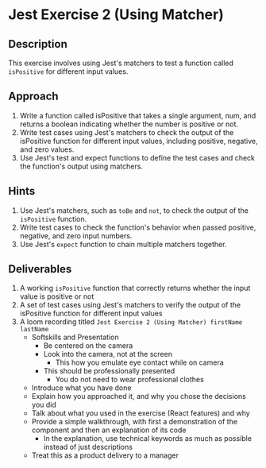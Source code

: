 # Jest Exercise 2 (Using Matcher)

## Description

This exercise involves using Jest's matchers to test a function called `isPositive` for different input values.

## Approach

1. Write a function called isPositive that takes a single argument, num, and returns a boolean indicating whether the number is positive or not.
2. Write test cases using Jest's matchers to check the output of the isPositive function for different input values, including positive, negative, and zero values.
3. Use Jest's test and expect functions to define the test cases and check the function's output using matchers.

## Hints

1. Use Jest's matchers, such as `toBe` and `not`, to check the output of the `isPositive` function.
2. Write test cases to check the function's behavior when passed positive, negative, and zero input numbers.
3. Use Jest's `expect` function to chain multiple matchers together.

## Deliverables

1. A working `isPositive` function that correctly returns whether the input value is positive or not
2. A set of test cases using Jest's matchers to verify the output of the isPositive function for different input values
3. A loom recording titled `Jest Exercise 2 (Using Matcher) firstName lastName`
    - Softskills and Presentation
        - Be centered on the camera
        - Look into the camera, not at the screen
            - This how you emulate eye contact while on camera
        - This should be professionally presented
            - You do not need to wear professional clothes
    - Introduce what you have done
    - Explain how you approached it, and why you chose the decisions you did
    - Talk about what you used in the exercise (React features) and why
    - Provide a simple walkthrough, with first a demonstration of the component and then an explanation of its code
        - In the explanation, use technical keywords as much as possible instead of just descriptions
    - Treat this as a product delivery to a manager